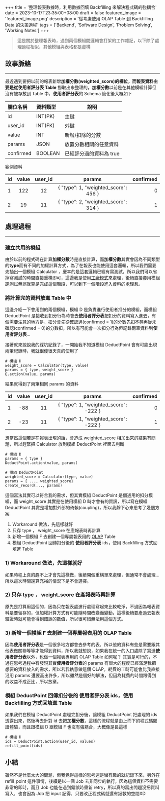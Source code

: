 +++
title = '整理報表數據時，利用數據回填 Backfilling 來解決程式碼的強耦合'
date = 2023-10-17T23:35:00+08:00
draft = false
featured_image = 'featured_image.png'
description = '從考慮使用 OLAP Table 到 Backfilling Data 的決策過程'
tags = ['Backend', 'Software Design', 'Problem Solving', 'Working Notes']
+++
> 這是關於整理報表時，遇到兩個模組間邏輯會打架的工作雜記，以下除了處理過程相似，其他模組與表格都是虛構
## 故事脈絡
---
最近遇到要把以前的報表新增**加權分數(weighted_score)**的欄位，而報表資料主要是從**使用者評分表 Table** 撈取出來整理的，**加權分數**以前是在其他模組計算但沒有被存放到 Table 中，**使用者評分表**的 Schema 簡化後大概如下

| 欄位名稱    | 資料類型 | 說明                          |
|:-----------|:-------|-------------------------------|
| id         | INT(PK) | 主鍵                          |
| user_id    | INT(FK) | 外鍵                          |
| value      | INT     | 新增/扣除的分數                 |
| params     | JSON    | 放置分數相關的任意資料           |
| confirmed  | BOOLEAN | 已經評分過的資料為 true         |

範例資料

| id | value | user_id | params                               |  confirmed   |
|----|:-----:|:-------:|:------------------------------------:|-------------:|
| 1  | 122   | 12      | { "type": 1, "weighted_score": 456 } | 0            |
| 2  | 19    | 11      | { "type": 2, "weighted_score": 314 } | 1            |

## 處理過程
---
### 建立共用的模組
由於以前的程式碼在計算**加權分數**時是直接計算，而**加權分數**其實會因為不同類型的**type**而有不同的加權計算方式，為了在報表也能使用這套邏輯，所以我們需要先抽出一個模組 Calculator ，慶幸的是這套邏輯已經有寫測試，所以我們可以省掉寫測試的時間直接重構即可，這邊我是使用[工廠模式](https://en.wikipedia.org/wiki/Factory_method_pattern)來處理，後續直接套用模組跑測試無誤就算是完成這個階段，可以到下一個階段進入資料的處理惹。
### 將計算完的資料放進 Table 中
這邊介紹一下會用到的兩個模組，模組 D 是負責進行使用者扣分的模組，而模組 DeductPoint 是接收到扣分行為時會去**使用者評分表**把扣分的資料寫入進去，有個需要注意的地方是，扣分會先從確認過(confirmed = 1)的分數先扣不夠再從未確認(confirmed = 0)的分數扣，所以有可能會一次扣分行為但記錄兩筆資料到**使用者評分表**...

接著就來說說我的踩坑紀錄了，一開始我不知道模組 DeductPoint 會有可能出現兩筆紀錄時，我就很傻很天真的使用了
```
# 模組 D
weight_score = Calculator(type, value)
params = { type, weight_score }
E.action(value, params)
```
結果就得到了兩筆相同 params 的資料

| id | value | user_id | params                                 |  confirmed   |
|----|:-----:|:-------:|:--------------------------------------:|-------------:|
| 1  | -88    | 11      | { "type": 1, "weighted_score": -222 } | 0            |
| 2  | -23    | 11      | { "type": 1, "weighted_score": -222 } | 1            |

想當然這個若是在報表出現的話，會造成 weighted_score 相加出來的結果有問題，所以趕緊把 Calculator 放到模組 DeductPoint 裡面去判斷
```
# 模組 D
params = { type }
DeductPoint.action(value, params)

# 模組 DeductPoint
weighted_score = Calculator(type, value)
params = { ..., weighted_score}
create_record(..., params)
```

這個寫法其實可以符合我的需求，但其實模組 DeductPoint 是個通用的扣分模組，而 weight_score 其實是在使用模組 D 時才會有的資訊，所以寫在模組 DeductPoint 其實是增加對外部的倚賴(coupling)，所以我靜下心來思考了幾個方案

1) Workaround 做法，先這樣就好
2) 只存 type ， weight_score 在產報表時再計算
3) 新增一個模組 F 去創建一個專屬報表用的 [OLAP](https://en.wikipedia.org/wiki/Online_analytical_processing) Table
4) 模組 DeductPoint 回傳扣分後的 **使用者評分表** ids，使用 Backfilling 方式回填進 Table

### 1) Workaround 做法，先這樣就好
如果時程上真的趕不上才會先這樣做，後續開個重構單來處理，但通常不會處理...
所以這次時間還算充裕的情況下是不會選擇。

### 2) 只存 type ， weight_score 在產報表時再計算
原先是打算用這個的，因為只在報表處進行處理寫起來比較乾淨，不過因為報表資料是要留存的，但加權計算方式有可能隨時間改變而變動，這樣後續要產過去報表驗證時就可能會得到錯誤的數值，所以很可惜無法用這個方式。

### 3) 新增一個模組 F 去創建一個專屬報表用的 OLAP Table
因為**使用者評分表**是一個很多地方都會去參考的表，所以他的資料有些是需要跟其他表做關聯等等才能得到資料，所以我就想說，如果我在統一的入口處除了寫進**使用者評分表**以外，也做一個報表專用的 OLAP Table 如何呢？
其實是可行的，不過在思考過程中有發現其實**使用者評分表**的 params 有很大的程度已經滿足我把想要的資料放入的需求，所以若我執意做這個 OLAP，耗費的工時可能會比我直接沿用 params 還要高出許多，所以雖然是個好的解法，但因為耗費的時間跟得到的收益不成正比，所以放棄。


### 模組 DeductPoint 回傳扣分後的 **使用者評分表** ids，使用 Backfilling 方式回填進 Table
如果我們在模組 DeductPoint 處理完扣分後，讓模組 DeductPoint 把處理的 ids 透露出來，然後再去針對 id 去把**加權分數**，這樣的流程就是由上而下的程式碼閱讀體驗，而且跟模組 D 跟模組 F 也沒有強耦合，大概像是長這樣
```
# 模組 D
ids = DeductPoint.action(user_id, values)
refill_point(ids)
```
## 小結
雖然不是什麼太大的問題，但我覺得這樣的思考還是蠻有趣的就記錄下來，另外在 refill_point 這件事情，後續是以一個 Job 去非同步的執行，因為這個資料不需要非常的即時，而且 Job 也能在遇到錯誤時重新 retry，所以真的寫出問題沒把資料寫入，也會因為 Job 把 input 記得，只要改正程式碼就還有拯救的空間XD 
